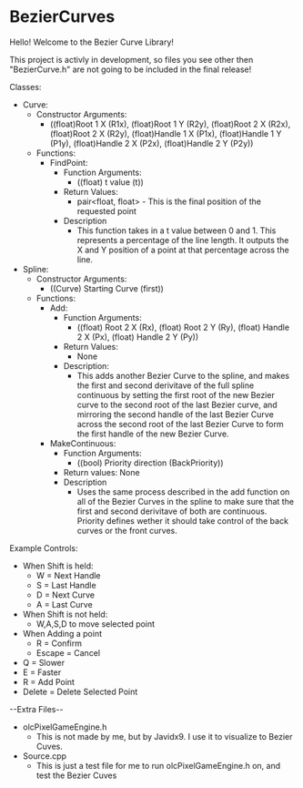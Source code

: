 # BezierCurves

Hello! Welcome to the Bezier Curve Library!

This project is activly in development, so files you see other then "BezierCurve.h" are not going to be included in the final release!

Classes:
 - Curve:
    - Constructor Arguments:
       - ((float)Root 1 X (R1x), (float)Root 1 Y (R2y), (float)Root 2 X (R2x), (float)Root 2 X (R2y), (float)Handle 1 X (P1x), (float)Handle 1 Y (P1y), (float)Handle 2 X (P2x), (float)Handle 2 Y (P2y))
     - Functions:
         - FindPoint:
             - Function Arguments:
                 - ((float) t value (t))
             - Return Values:
                 - pair<float, float> - This is the final position of the requested point
             - Description
                 - This function takes in a t value between 0 and 1. This represents a percentage of the line length. It outputs the X and Y position of a point at that percentage across the line.
 - Spline:
     - Constructor Arguments:
         - ((Curve) Starting Curve (first))
     - Functions:
         - Add:
             - Function Arguments:
                 - ((float) Root 2 X (Rx), (float) Root 2 Y (Ry), (float) Handle 2 X (Px), (float) Handle 2 Y (Py))
             - Return Values:
                 - None
             - Description:
                 - This adds another Bezier Curve to the spline, and makes the first and second derivitave of the full spline continuous by setting the first root of the new Bezier curve to the second root of the last Bezier curve, and mirroring the second handle of the last Bezier Curve across the second root of the last Bezier Curve to form the first handle of the new Bezier Curve.
        -  MakeContinuous:
             - Function Arguments:
                 - ((bool) Priority direction (BackPriority))
             - Return values:
                    None
             - Description
                 - Uses the same process described in the add function on all of the Bezier Curves in the spline to make sure that the first and second derivitave of both are continuous. Priority defines wether it should take control of the back curves or the front curves.

Example Controls:
 - When Shift is held:
     - W = Next Handle
     - S = Last Handle
     - D = Next Curve
     - A = Last Curve
 - When Shift is not held:
     - W,A,S,D to move selected point
 - When Adding a point
     - R = Confirm
     - Escape = Cancel
 - Q = Slower
 - E = Faster
 - R = Add Point
 - Delete = Delete Selected Point

--Extra Files--
- olcPixelGameEngine.h
     - This is not made by me, but by Javidx9. I use it to visualize to Bezier Cuves.
- Source.cpp
     - This is just a test file for me to run olcPixelGameEngine.h on, and test the Bezier Cuves
